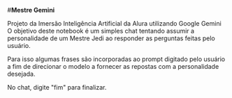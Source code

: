 #**Mestre Gemini**

Projeto da Imersão Inteligência Artificial da Alura utilizando Google Gemini
O objetivo deste notebook é um simples chat tentando assumir a personalidade de um Mestre Jedi ao responder as perguntas feitas pelo usuário.

Para isso algumas frases são incorporadas ao prompt digitado pelo usuário a fim de direcionar o modelo a fornecer as repostas com a personalidade desejada.

No chat, digite "fim" para finalizar.

